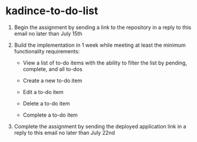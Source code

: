# kadince-to-do-list

1. Begin the assignment by sending a link to the repository in a reply to this email no later than July 15th


2. Build the implementation in 1 week while meeting at least the minimum functionality requirements:

    - View a list of to-do items with the ability to filter the list by pending, complete, and all to-dos

    - Create a new to-do item

    - Edit a to-do item

    - Delete a to-do item

    - Complete a to-do item


3. Complete the assignment by sending the deployed application link in a reply to this email no later than July 22nd
